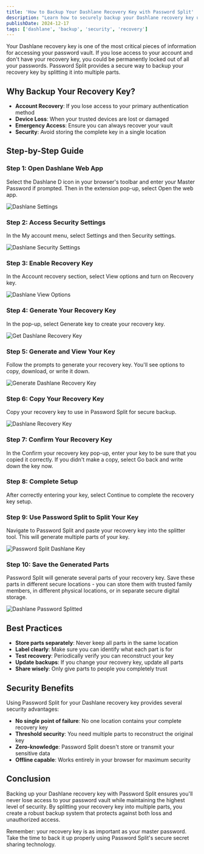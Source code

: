 ```yaml
---
title: 'How to Backup Your Dashlane Recovery Key with Password Split'
description: "Learn how to securely backup your Dashlane recovery key using Password Split's secret sharing technology"
publishDate: 2024-12-17
tags: ['dashlane', 'backup', 'security', 'recovery']
---
```


Your Dashlane recovery key is one of the most critical pieces of information for accessing your password vault. If you lose access to your account and don't have your recovery key, you could be permanently locked out of all your passwords. Password Split provides a secure way to backup your recovery key by splitting it into multiple parts.

## Why Backup Your Recovery Key?

- **Account Recovery**: If you lose access to your primary authentication method
- **Device Loss**: When your trusted devices are lost or damaged
- **Emergency Access**: Ensure you can always recover your vault
- **Security**: Avoid storing the complete key in a single location

## Step-by-Step Guide

### Step 1: Open Dashlane Web App

Select the Dashlane D icon in your browser's toolbar and enter your Master Password if prompted. Then in the extension pop-up, select Open the web app.

![Dashlane Settings](/blog/backup-dashlane-recovery-key/1-dashlane-settings.png)

### Step 2: Access Security Settings

In the My account menu, select Settings and then Security settings.

![Dashlane Security Settings](/blog/backup-dashlane-recovery-key/2-dashlane-security-settings.png)

### Step 3: Enable Recovery Key

In the Account recovery section, select View options and turn on Recovery key.

![Dashlane View Options](/blog/backup-dashlane-recovery-key/3-dashlane-auth-view-options.png)

### Step 4: Generate Your Recovery Key

In the pop-up, select Generate key to create your recovery key.

![Get Dashlane Recovery Key](/blog/backup-dashlane-recovery-key/4-dashlane-get-recovery-key.png)

### Step 5: Generate and View Your Key

Follow the prompts to generate your recovery key. You'll see options to copy, download, or write it down.

![Generate Dashlane Recovery Key](/blog/backup-dashlane-recovery-key/5-dashlane-generate-recovery-key.png)

### Step 6: Copy Your Recovery Key

Copy your recovery key to use in Password Split for secure backup.

![Dashlane Recovery Key](/blog/backup-dashlane-recovery-key/5.5-dashlane-recovery-key.png)

### Step 7: Confirm Your Recovery Key

In the Confirm your recovery key pop-up, enter your key to be sure that you copied it correctly. If you didn't make a copy, select Go back and write down the key now.

### Step 8: Complete Setup

After correctly entering your key, select Continue to complete the recovery key setup.

### Step 9: Use Password Split to Split Your Key

Navigate to Password Split and paste your recovery key into the splitter tool. This will generate multiple parts of your key.

![Password Split Dashlane Key](/blog/backup-dashlane-recovery-key/6-dashlane-password-split.png)

### Step 10: Save the Generated Parts

Password Split will generate several parts of your recovery key. Save these parts in different secure locations - you can store them with trusted family members, in different physical locations, or in separate secure digital storage.

![Dashlane Password Splitted](/blog/backup-dashlane-recovery-key/6-dashlane-password-splitted.png)

## Best Practices

- **Store parts separately**: Never keep all parts in the same location
- **Label clearly**: Make sure you can identify what each part is for
- **Test recovery**: Periodically verify you can reconstruct your key
- **Update backups**: If you change your recovery key, update all parts
- **Share wisely**: Only give parts to people you completely trust

## Security Benefits

Using Password Split for your Dashlane recovery key provides several security advantages:

- **No single point of failure**: No one location contains your complete recovery key
- **Threshold security**: You need multiple parts to reconstruct the original key
- **Zero-knowledge**: Password Split doesn't store or transmit your sensitive data
- **Offline capable**: Works entirely in your browser for maximum security

## Conclusion

Backing up your Dashlane recovery key with Password Split ensures you'll never lose access to your password vault while maintaining the highest level of security. By splitting your recovery key into multiple parts, you create a robust backup system that protects against both loss and unauthorized access.

Remember: your recovery key is as important as your master password. Take the time to back it up properly using Password Split's secure secret sharing technology.

